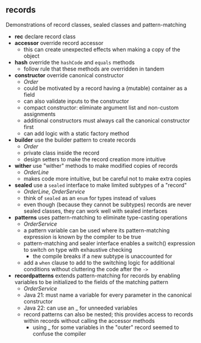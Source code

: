 ## records
Demonstrations of record classes, sealed classes and pattern-matching

* **rec** declare record class
* **accessor** override record accessor
	* this can create unexpected effects when making a copy of the object
* **hash** override the `hashCode` and `equals` methods
	* follow rule that these methods are overridden in tandem
* **constructor** override canonical constructor
	* *Order*
	* could be motivated by a record having a (mutable) container as a field
	* can also validate inputs to the constructor
	* compact constructor: eliminate argument list and non-custom assignments
	* additional constructors must always call the canonical constructor first
	* can add logic with a static factory method
* **builder** use the builder pattern to create records
	* *Order*
	* private class inside the record
	* design setters to make the record creation more intuitive
* **wither** use "wither" methods to make modified copies of records
	* *OrderLine*
	* makes code more intuitive, but be careful not to make extra copies
* **sealed** use a `sealed` interface to make limited subtypes of a "record"
	* *OrderLine, OrderService*
	* think of `sealed` as an `enum` for types instead of values
	* even though (because they cannot be subtypes) records are never sealed classes, they can work well with sealed interfaces
* **patterns** uses pattern-matching to eliminate type-casting operations
	* *OrderService*
	* a pattern variable can be used where its pattern-matching expression is known by the compiler to be true
	* pattern-matching and sealer interface enables a switch() expression to switch on type with exhaustive checking
		* the compile breaks if a new subtype is unaccounted for
	* add a `when` clause to add to the switching logic for additional conditions without cluttering the code after the `->`
* **recordpatterns** extends pattern-matching for records by enabling variables to be initialized to the fields of the matching pattern
	* *OrderService*
	* Java 21: must name a variable for every parameter in the canonical constructor
	* Java 22: can use an _ for unneeded variables
	* record patterns can also be nested; this provides access to records within records without calling the accessor methods
		* using _ for some variables in the "outer" record seemed to confuse the compiler